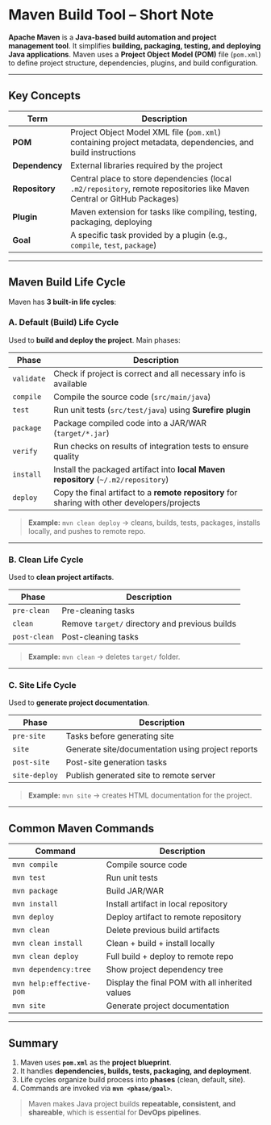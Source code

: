 # Maven Build Tool – Short Note

**Apache Maven** is a **Java-based build automation and project management tool**. It simplifies **building, packaging, testing, and deploying Java applications**. Maven uses a **Project Object Model (POM)** file (`pom.xml`) to define project structure, dependencies, plugins, and build configuration.

---

## Key Concepts

| Term           | Description                                                                                                             |
| -------------- | ----------------------------------------------------------------------------------------------------------------------- |
| **POM**        | Project Object Model XML file (`pom.xml`) containing project metadata, dependencies, and build instructions             |
| **Dependency** | External libraries required by the project                                                                              |
| **Repository** | Central place to store dependencies (local `.m2/repository`, remote repositories like Maven Central or GitHub Packages) |
| **Plugin**     | Maven extension for tasks like compiling, testing, packaging, deploying                                                 |
| **Goal**       | A specific task provided by a plugin (e.g., `compile`, `test`, `package`)                                               |

---

## Maven Build Life Cycle

Maven has **3 built-in life cycles**:

### A. **Default (Build) Life Cycle**

Used to **build and deploy the project**. Main phases:

| Phase      | Description                                                                                   |
| ---------- | --------------------------------------------------------------------------------------------- |
| `validate` | Check if project is correct and all necessary info is available                               |
| `compile`  | Compile the source code (`src/main/java`)                                                     |
| `test`     | Run unit tests (`src/test/java`) using **Surefire plugin**                                    |
| `package`  | Package compiled code into a JAR/WAR (`target/*.jar`)                                         |
| `verify`   | Run checks on results of integration tests to ensure quality                                  |
| `install`  | Install the packaged artifact into **local Maven repository** (`~/.m2/repository`)            |
| `deploy`   | Copy the final artifact to a **remote repository** for sharing with other developers/projects |

> **Example:** `mvn clean deploy` → cleans, builds, tests, packages, installs locally, and pushes to remote repo.

---

### B. **Clean Life Cycle**

Used to **clean project artifacts**.

| Phase        | Description                                    |
| ------------ | ---------------------------------------------- |
| `pre-clean`  | Pre-cleaning tasks                             |
| `clean`      | Remove `target/` directory and previous builds |
| `post-clean` | Post-cleaning tasks                            |

> **Example:** `mvn clean` → deletes `target/` folder.

---

### C. **Site Life Cycle**

Used to **generate project documentation**.

| Phase         | Description                                       |
| ------------- | ------------------------------------------------- |
| `pre-site`    | Tasks before generating site                      |
| `site`        | Generate site/documentation using project reports |
| `post-site`   | Post-site generation tasks                        |
| `site-deploy` | Publish generated site to remote server           |

> **Example:** `mvn site` → creates HTML documentation for the project.

---

## Common Maven Commands

| Command                  | Description                                     |
| ------------------------ | ----------------------------------------------- |
| `mvn compile`            | Compile source code                             |
| `mvn test`               | Run unit tests                                  |
| `mvn package`            | Build JAR/WAR                                   |
| `mvn install`            | Install artifact in local repository            |
| `mvn deploy`             | Deploy artifact to remote repository            |
| `mvn clean`              | Delete previous build artifacts                 |
| `mvn clean install`      | Clean + build + install locally                 |
| `mvn clean deploy`       | Full build + deploy to remote repo              |
| `mvn dependency:tree`    | Show project dependency tree                    |
| `mvn help:effective-pom` | Display the final POM with all inherited values |
| `mvn site`               | Generate project documentation                  |

---

## Summary

1. Maven uses **`pom.xml`** as the **project blueprint**.
2. It handles **dependencies, builds, tests, packaging, and deployment**.
3. Life cycles organize build process into **phases** (clean, default, site).
4. Commands are invoked via **`mvn <phase/goal>`**.

> Maven makes Java project builds **repeatable, consistent, and shareable**, which is essential for **DevOps pipelines**.


